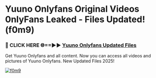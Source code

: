 # Yuuno Onlyfans Original Videos 0nlyFans Leaked - Files Updated! (f0m9)

<h3>🔴 CLICK HERE 🌐==►► <a href="https://tinyurl.com/ehrbuxhb" rel="nofollow">Yuuno Onlyfans Updated Files</a></h3>

Get Yuuno Onlyfans and all content. Now you can access all videos and pictures of Yuuno Onlyfans. New Updated Files 2025!

[![f0m9](https://i.imgur.com/lVYEuWS.gif)](https://tinyurl.com/ehrbuxhb)
